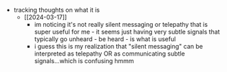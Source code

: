   * tracking thoughts on what it is
    * [[2024-03-17]]
      * im noticing it's not really silent messaging or telepathy that is super useful for me - it seems just having very subtle signals that typically go unheard - be heard - is what is useful
      * i guess this is my realization that "silent messaging" can be interpreted as telepathy OR as communicating subtle signals...which is confusing hmmm